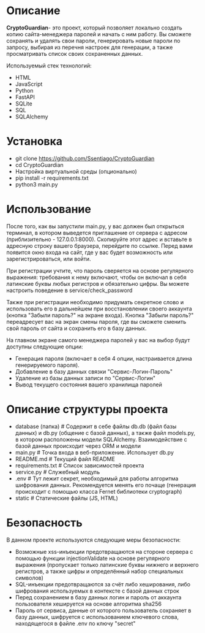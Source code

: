 # **Описание**

**CryptoGuardian**- это проект, который позволяет локально создать копию сайта-менеджера паролей и 
начать с ним работу. Вы сможете сохранять и удалять свои пароли, генерировать новые пароли по 
запросу, выбирая из перечня настроек для генерации, а также просматривать список своих 
сохраненных данных.

Используемый стек технологий:

* HTML 
* JavaScript
* Python 
* FastAPI
* SQLite
* SQL
* SQLAlchemy

# **Установка**

* git clone https://github.com/Ssentiago/CryptoGuardian
* cd CryptoGuardian
* Настройка виртуальной среды (опционально)
* pip install -r requirements.txt
* python3 main.py

# **Использование**

После того, как вы запустили main.py, у вас должен был открыться терминал, в котором выведется 
приглашение от сервера с адресом (приблизительно - 127.0.0.1:8000). Скопируйте этот адрес и 
вставьте в адресную строку вашего браузера, перейдите по ссылке. Перед вами появится окно входа 
на сайт,  где у вас будет возможность или зарегистрироваться, или войти. 

При регистрации учтите, что пароль сверяется на основе регулярного выражения: требования к нему 
включают, чтобы он включал в себя латинские буквы любых регистров и обязательно цифры. Вы 
можете настроить поведение в service/check\_password

Также при регистрации необходимо придумать секретное слово и использовать его в дальнейшем при восстановлении своего аккаунта (кнопка "Забыли пароль?" на экране входа). Кнопка "Забыли пароль?" переадресует вас на экран смены пароля, где вы сможете сменить свой пароль от сайта и сохранить его в базу данных.

На главном экране самого менеджера паролей у вас на выбор будут доступны следующие опции:

* Генерация пароля (включает в себя 4 опции, настраивается длина генерируемого пароля). 
* Добавление в базу данных связки "Сервис-Логин-Пароль"
* Удаление из базы данных записи по "Сервис-Логин"
* Вывод текущего состояния вашего хранилища паролей

# Описание структуры проекта
- database (папка) # Содержит в себе файлы db.db (файл базы данных) и db.py (общение с базой 
  данных), а также файл models.py, в котором расположены модели SQLAlchemy. Взаимодействие с 
  базой данных происходит через ORM и модели
- main.py # Точка входа в веб-приложение. Использует db.py
- README.md # Текущий файл README
- requirements.txt # Список зависимостей проекта
- service.py # Служебный модуль
- .env # Тут лежит секрет, необходимый для работы алгоритма шифрования данных. 
  Рекомендуется менять его почаще (генерация происходит с помощью класса Fernet библиотеки cryptograph)
- static # Статические файлы (JS, HTML)

# **Безопасность**

В данном проекте используются следующие меры безопасности:

* Возможные xss-инъекции предотвращаются на стороне сервера с помощью функции injectionValidate 
  на основе регулярного выражения (пропускает только латинские буквы нижнего и верхнего 
  регистров, а также цифры и определённый набор специальных символов)
* SQL-инъекции предотвращаются за счёт либо хеширования, либо шифрования используемых в 
  контексте с базой данных строк
* Перед сохранением в базу данных логин и пароль от аккаунта пользователя хешируется на основе 
  алгоритма sha256
* Пароль от сервиса, данные от которого пользователь сохраняет в базу данных, шифруется с 
  использованием ключевого слова, находящегося в файле .env по ключу "secret"
